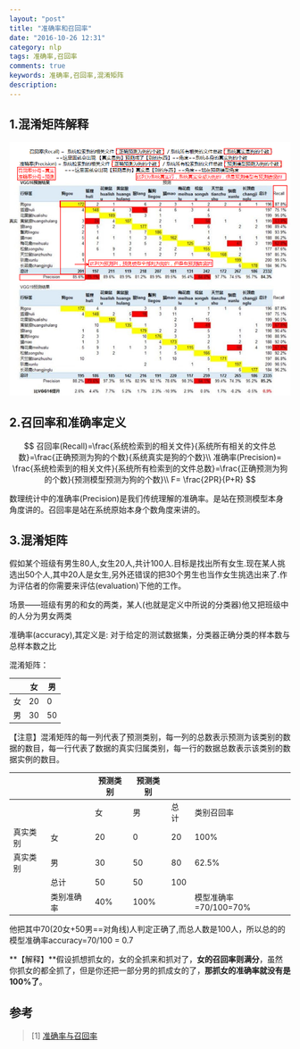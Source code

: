 ```yaml
---
layout: "post"
title: "准确率和召回率"
date: "2016-10-26 12:31"
category: nlp
tags: 准确率,召回率
comments: true
keywords: 准确率,召回率,混淆矩阵
description:
---
```


## 1.混淆矩阵解释

![准确率和召回率的混淆矩阵](/assets/tool/2016-11-01-nlp-recall-precision.png)

## 2.召回率和准确率定义

$$
召回率(Recall)=\frac{系统检索到的相关文件}{系统所有相关的文件总数}=\frac{正确预测为狗的个数}{系统真实是狗的个数}\\
准确率(Precision)= \frac{系统检索到的相关文件}{系统所有检索到的文件总数}=\frac{正确预测为狗的个数}{预测模型预测为狗的个数}\\
F= \frac{2PR}{P+R}
$$

数理统计中的准确率(Precision)是我们传统理解的准确率。是站在预测模型本身角度讲的。召回率是站在系统原始本身个数角度来讲的。

## 3.混淆矩阵

假如某个班级有男生80人,女生20人,共计100人.目标是找出所有女生.现在某人挑选出50个人,其中20人是女生,另外还错误的把30个男生也当作女生挑选出来了.作为评估者的你需要来评估(evaluation)下他的工作。

场景——班级有男的和女的两类，某人(也就是定义中所说的分类器)他又把班级中的人分为男女两类

准确率(accuracy),其定义是: 对于给定的测试数据集，分类器正确分类的样本数与总样本数之比

混淆矩阵：

|    | 女 | 男 |  
|---------|------|------|
| 女 |  20   |   0  |
| 男  |  30   |   50  	|

【注意】混淆矩阵的每一列代表了预测类别，每一列的总数表示预测为该类别的数据的数目，每一行代表了数据的真实归属类别，每一行的数据总数表示该类别的数据实例的数目。

|       |    | 预测类别 | 预测类别 |    |    |
|---------|------|------|------|------|------|
|    |    | 女 | 男 | 总计 | 类别召回率 |
| 真实类别 | 女 | 20 |  0   |   20  |   100% |
| 真实类别 | 男 | 30 |  50   |   80  |   62.5% |
|               | 总计  |  50   |   50  	|   100  	|
|              |类别准确率| 40% | 100% |  | 模型准确率=70/100=70% |

他把其中70(20女+50男==对角线)人判定正确了,而总人数是100人，所以总的的模型准确率accuracy=70/100 = 0.7

**【解释】**假设抓想抓女的，女的全抓来和抓对了，**女的召回率则满分**，虽然你抓女的都全抓了，但是你还把一部分男的抓成女的了，**那抓女的准确率就没有是100%了**。


## 参考

> [1] [ 准确率与召回率](http://blog.csdn.net/wangzhiqing3/article/details/9058523)
